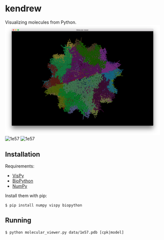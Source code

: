 # kendrew

Visualizing molecules from Python.
![1e57](media/1e57.png)
![1e57](media/1e57_inside.png)
![1e57](media/1e57.gif)

## Installation

Requirements:

* [VisPy](http://vispy.org/)
* [BioPython](http://biopython.org/)
* [NumPy](http://www.numpy.org/)

Install them with pip:

```
$ pip install numpy vispy biopython
```

## Running

```
$ python molecular_viewer.py data/1e57.pdb [cpk|model]
```
